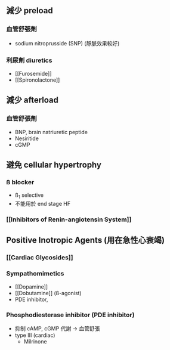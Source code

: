 ## 減少 preload
### 血管舒張劑
- sodium nitroprusside (SNP) (靜脈效果較好) 
### 利尿劑 diuretics
- [[Furosemide]]
- [[Spironolactone]]
## 減少 afterload
### 血管舒張劑
- BNP, brain natriuretic peptide
- Nesiritide 
- cGMP
## 避免 cellular hypertrophy
### ß blocker
- ß$_{1}$ selective
- 不能用於 end stage HF
### [[Inhibitors of Renin-angiotensin System]]
## Positive Inotropic Agents (用在急性心衰竭)
### [[Cardiac Glycosides]]
### Sympathomimetics
- [[Dopamine]]
- [[Dobutamine]] (ß-agonist)
- PDE inhibitor,
### Phosphodiesterase inhibitor (PDE inhibitor)
- 抑制 cAMP, cGMP 代謝 $\rightarrow$ 血管舒張
- type III (cardiac) 
	- Milrinone